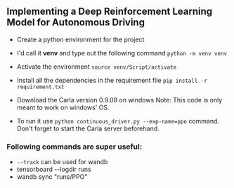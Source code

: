 ## Implementing a Deep Reinforcement Learning Model for Autonomous Driving


* Create a python environment for the project

* I'd call it **venv** and type out the following command `python -m venv venv`

* Activate the environment `source venv/Script/activate`

* Install all the dependencies in the requirement file `pip install -r requirement.txt`

* Download the Carla version 0.9.08 on windows
  Note: This code is only meant to work on windows' OS.

* To run it use `python continuous_driver.py --exp-name=ppo` command. Don't forget to start the Carla server beforehand.

### Following commands are super useful:

* `--track` can be used for wandb
* tensorboard --logdir runs
* wandb sync "runs/PPO"